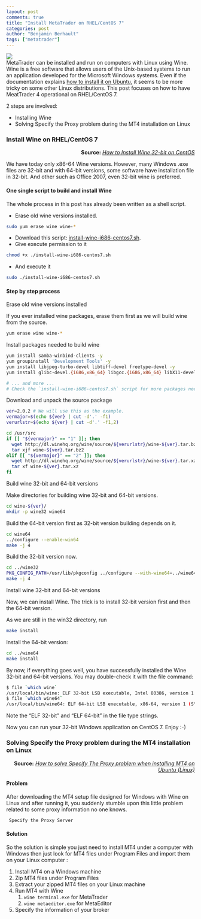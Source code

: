 ```yaml
---
layout: post
comments: true
title: "Install MetaTrader on RHEL/CentOS 7"
categories: post
author: "Benjamin Berhault"
tags: ["metatrader"]
---
```



<div class="row">
  <div class="col grid s12 m6 l3">
    <img src="{{ '/images/metatrader4.png' | relative_url }}" class="responsive-img">
  </div>
  <div class="col grid s12 m6 l9 ">
    MetaTrader can be installed and run on computers with Linux using Wine. Wine is a free software that allows users of the Unix-based systems to run an application developed for the Microsoft Windows systems. Even if the documentation explains <a href="https://www.metatrader4.com/en/trading-platform/help/userguide/install_linux">how to install it on Ubuntu</a>, it seems to be more tricky on some other Linux distributions. This post focuses on how to have MeatTrader 4 operational on RHEL/CentOS 7.
  </div>
</div>

2 steps are involved: 
* Installing Wine
* Solving Specify the Proxy problem during the MT4 installation on Linux


### Install Wine on RHEL/CentOS 7

<p style="text-align: right"><b>Source:</b> <i><a href="https://www.systutorials.com/239913/install-32-bit-wine-1-8-centos-7/">How to Install Wine 32-bit on CentOS</a></i></p>

We have today only x86-64 Wine versions. However, many Windows .exe files are 32-bit and with 64-bit versions, some software have installation file in 32-bit. And other such as Office 2007, even 32-bit wine is preferred.

#### One single script to build and install Wine

The whole process in this post has already been written as a shell script.
* Erase old wine versions installed.
```bash
sudo yum erase wine wine-*
```

* Download this script: <a href="{{ site.url }}/scripts/install-wine-i686-centos7.sh">install-wine-i686-centos7.sh</a>.
* Give execute permission to it
```bash
chmod +x ./install-wine-i686-centos7.sh
```

* And execute it
```bash
sudo ./install-wine-i686-centos7.sh
```

#### Step by step process

Erase old wine versions installed

If you ever installed wine packages, erase them first as we will build wine from the source.

```bash
yum erase wine wine-*
```

Install packages needed to build wine

```bash
yum install samba-winbind-clients -y
yum groupinstall 'Development Tools' -y
yum install libjpeg-turbo-devel libtiff-devel freetype-devel -y
yum install glibc-devel.{i686,x86_64} libgcc.{i686,x86_64} libX11-devel.{i686,x86_64} freetype-devel.{i686,x86_64} gnutls-devel.{i686,x86_64} libxml2-devel.{i686,x86_64} libjpeg-turbo-devel.{i686,x86_64} libpng-devel.{i686,x86_64} libXrender-devel.{i686,x86_64} alsa-lib-devel.{i686,x86_64} -y 

# ... and more ...
# Check the `install-wine-i686-centos7.sh` script for more packages needed.
```

Download and unpack the source package

```bash
ver=2.0.2 # We will use this as the example. 
vermajor=$(echo ${ver} | cut -d'.' -f1)
verurlstr=$(echo ${ver} | cut -d'.' -f1,2)

cd /usr/src
if [[ "${vermajor}" == "1" ]]; then
  wget http://dl.winehq.org/wine/source/${verurlstr}/wine-${ver}.tar.bz2 -O wine-${ver}.tar.bz2
  tar xjf wine-${ver}.tar.bz2
elif [[ "${vermajor}" == "2" ]]; then
  wget http://dl.winehq.org/wine/source/${verurlstr}/wine-${ver}.tar.xz -O wine-${ver}.tar.xz
  tar xf wine-${ver}.tar.xz
fi
```

Build wine 32-bit and 64-bit versions

Make directories for building wine 32-bit and 64-bit versions.

```bash
cd wine-${ver}/
mkdir -p wine32 wine64
```

Build the 64-bit version first as 32-bit version building depends on it.

```bash
cd wine64
../configure --enable-win64
make -j 4
```

Build the 32-bit version now.

```bash
cd ../wine32
PKG_CONFIG_PATH=/usr/lib/pkgconfig ../configure --with-wine64=../wine64
make -j 4
```

Install wine 32-bit and 64-bit versions

Now, we can install Wine. The trick is to install 32-bit version first and then the 64-bit version.

As we are still in the win32 directory, run

```bash
make install
```

Install the 64-bit version:

```bash
cd ../wine64
make install
```

By now, if everything goes well, you have successfully installed the Wine 32-bit and 64-bit versions. You may double-check it with the file command:

```bash
$ file `which wine`
/usr/local/bin/wine: ELF 32-bit LSB executable, Intel 80386, version 1 (SYSV), dynamically linked (uses shared libs), for GNU/Linux 2.6.32, BuildID[sha1]=a83b9f0916e6c0d5427e2c38a172c93bd8023d98, not stripped
$ file `which wine64`
/usr/local/bin/wine64: ELF 64-bit LSB executable, x86-64, version 1 (SYSV), dynamically linked (uses shared libs), for GNU/Linux 2.6.32, BuildID[sha1]=4d8e8468402bc63bd2a72c59c57fcad332235d41, not stripped
```

Note the “ELF 32-bit” and “ELF 64-bit” in the file type strings.

Now you can run your 32-bit Windows application on CentOS 7. Enjoy :-)

### Solving Specify the Proxy problem during the MT4 installation on Linux

<p style="text-align: right"><b>Source:</b> <i><a href="https://www.techiediaries.com/trading/how-to-solve-specify-the-proxy-problem-when-installing-mt4-under-ubuntu-linux/">How to solve Specify The Proxy problem when installing MT4 on Ubuntu (Linux)</a></i></p>

#### Problem

After downloading the MT4 setup file designed for Windows with Wine on Linux and after running it, you suddenly stumble upon this little problem related to some proxy information no one knows.

```bash
 Specify the Proxy Server
```

#### Solution

So the solution is simple you just need to install MT4 under a computer with Windows then just look for MT4 files under Program Files and import them on your Linux computer :

<ol>
  <li>Install MT4 on a Windows machine</li>
  <li>Zip MT4 files under Program Files</li>
  <li>Extract your zipped MT4 files on your Linux machine</li>
  <li>Run MT4 with Wine
      <ol>
        <li><code>wine terminal.exe</code> for MetaTrader</li>
        <li><code>wine metaeditor.exe</code> for MetaEditor</li>
      </ol>
  </li>
  <li>Specify the information of your broker</li>

</ol>


